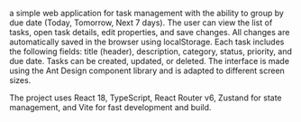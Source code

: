 a simple web application for task management with the ability to group by due date (Today, Tomorrow, Next 7 days). 
The user can view the list of tasks, open task details, edit properties, and save changes. All changes are automatically saved in the browser using localStorage.
Each task includes the following fields: title (header), description, category, status, priority, and due date. Tasks can be created, updated, or deleted.
The interface is made using the Ant Design component library and is adapted to different screen sizes.

The project uses React 18, TypeScript, React Router v6, Zustand for state management, and Vite for fast development and build.